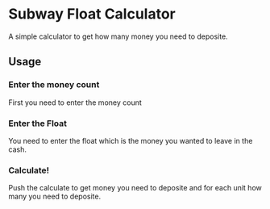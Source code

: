 # Subway Float Calculator
A simple calculator to get how many money you need to deposite.
## Usage
### Enter the money count
First you need to enter the money count
### Enter the Float
You need to enter the float which is the money you wanted to leave in the cash.
### Calculate!
Push the calculate to get money you need to deposite and for each unit how many you need to deposite. 

